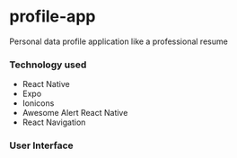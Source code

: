 # profile-app
Personal data profile application like a professional resume

### Technology used
- React Native
- Expo
- Ionicons
- Awesome Alert React Native
- React Navigation

### User Interface

